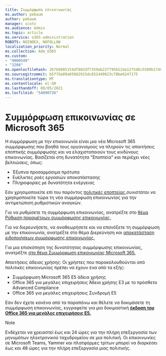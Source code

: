 ```yaml
---
title: Συμμόρφωση επικοινωνίας
ms.author: pebaum
author: pebaum
manager: scotv
ms.audience: Admin
ms.topic: article
ms.service: o365-administration
ROBOTS: NOINDEX, NOFOLLOW
localization_priority: Normal
ms.collection: Adm_O365
ms.custom:
- "9000549"
- "3208"
ms.openlocfilehash: 267b8985154df802df7359eb22f795612da1275d6c5509b1748828f3c42051b7
ms.sourcegitcommit: b5f7da89a650d2915dc652449623c78be6247175
ms.translationtype: MT
ms.contentlocale: el-GR
ms.lasthandoff: 08/05/2021
ms.locfileid: "54090736"
---
```

# <a name="communication-compliance-in-microsoft-365"></a>Συμμόρφωση επικοινωνίας σε Microsoft 365

Η συμμόρφωση με την επικοινωνία είναι μια νέα Microsoft 365 συμμόρφωσης που βοηθά τους οργανισμούς να πληρούν τις απαιτήσεις εποπτικής συμμόρφωσης και να ελαχιστοποιούν τους κινδύνους επικοινωνίας. Βασίζεται στη δυνατότητα "Εποπτεία" και περιέχει νέες βελτιώσεις, όπως:

- Έξυπνα προσαρμόσιμα πρότυπα
- Ευέλικτες ροές εργασιών αποκατάστασης
- Πληροφορίες με δυνατότητα ενέργειας

Εάν χρησιμοποιείτε επί του παρόντος [πολιτικές εποπτείας,](https://docs.microsoft.com/microsoft-365/compliance/supervision-policies)συνιστάται να χρησιμοποιείτε τώρα τη νέα συμμόρφωση επικοινωνίας για την αντιμετώπιση ρυθμιστικών αναγκών.

Για να ρυθμίσετε τη συμμόρφωση επικοινωνίας, ανατρέξτε στο [θέμα Ρύθμιση παραμέτρων συμμόρφωσης επικοινωνίας.](https://docs.microsoft.com/microsoft-365/compliance/communication-compliance-configure)

Για να διερευνήσετε, να αναθεωρήσετε και να επανόξετε τη συμμόρφωση με την επικοινωνία, ανατρέξτε στο θέμα Διερεύνηση και [αποκατάσταση ειδοποιήσεων συμμόρφωσης επικοινωνίας.](https://docs.microsoft.com/microsoft-365/compliance/communication-compliance-investigate-remediate)

Για μια επισκόπηση της δυνατότητας συμμόρφωσης επικοινωνίας, ανατρέξτε [στο θέμα Συμμόρφωση επικοινωνίας Microsoft 365.](https://docs.microsoft.com/microsoft-365/compliance/communication-compliance)

Απαιτήσεις άδειας χρήσης: Οι χρήστες που παρακολουθούνται από πολιτικές επικοινωνίας πρέπει να έχουν ένα από τα εξής:

- Συμμόρφωση Microsoft 365 E5 άδεια χρήσης
- Office 365 για μεγάλες επιχειρήσεις Άδεια χρήσης E3 με το πρόσθετο Advanced Compliance
- Office 365 για μεγάλες επιχειρήσεις Συνδρομή E5

Εάν δεν έχετε κανένα από τα παραπάνω και θέλετε να δοκιμάσετε τη συμμόρφωση επικοινωνίας, εγγραφείτε για μια δοκιμαστική **[έκδοση του Office 365 για μεγάλες επιχειρήσεις E5.](https://go.microsoft.com/fwlink/p/?LinkID=698279)**

> [!NOTE]
> Ενδέχεται να χρειαστεί έως και 24 ώρες για την πλήρη επεξεργασία των μηνυμάτων ηλεκτρονικού ταχυδρομείου σε μια πολιτική. Οι επικοινωνίες σε Microsoft Teams, Yammer και πλατφόρμες τρίτων μπορεί να διαρκέσει έως και 48 ώρες για την πλήρη επεξεργασία μιας πολιτικής.
